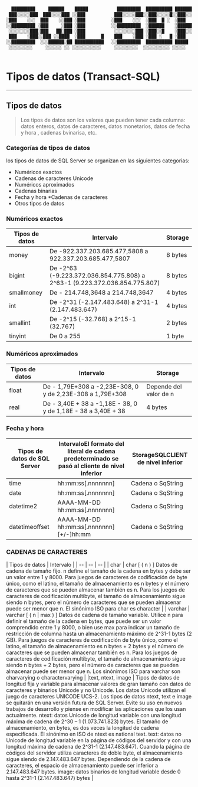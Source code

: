 <div align="center">

```css
  █████████     ██████    █████           █████████  ██████████ ███████████   █████   █████ ██████████ ███████████  
 ███░░░░░███  ███░░░░███ ░░███           ███░░░░░███░░███░░░░░█░░███░░░░░███ ░░███   ░░███ ░░███░░░░░█░░███░░░░░███ 
░███    ░░░  ███    ░░███ ░███          ░███    ░░░  ░███  █ ░  ░███    ░███  ░███    ░███  ░███  █ ░  ░███    ░███ 
░░█████████ ░███     ░███ ░███          ░░█████████  ░██████    ░██████████   ░███    ░███  ░██████    ░██████████  
 ░░░░░░░░███░███   ██░███ ░███           ░░░░░░░░███ ░███░░█    ░███░░░░░███  ░░███   ███   ░███░░█    ░███░░░░░███ 
 ███    ░███░░███ ░░████  ░███      █    ███    ░███ ░███ ░   █ ░███    ░███   ░░░█████░    ░███ ░   █ ░███    ░███ 
░░█████████  ░░░██████░██ ███████████   ░░█████████  ██████████ █████   █████    ░░███      ██████████ █████   █████
 ░░░░░░░░░     ░░░░░░ ░░ ░░░░░░░░░░░     ░░░░░░░░░  ░░░░░░░░░░ ░░░░░   ░░░░░      ░░░      ░░░░░░░░░░ ░░░░░   ░░░░░ 
                                                                                                                         
```

</div>

# Tipos de datos (Transact-SQL)
---

## Tipos de datos

> Los tipos de datos son los valores que pueden tener cada columna: datos enteros, datos de caracteres, datos monetarios, datos de fecha y hora , cadenas bvinarisa, etc. 

### **Categorías de tipos de datos**

los tipos de datos de SQL Server se organizan en las siguientes categorias:

* Numéricos exactos
* Cadenas de caracteres Unicode
* Numéricos aproximados
* Cadenas binarias
* Fecha y hora
*Cadenas de caracteres
* Otros tipos de datos

### **Numéricos exactos**

| Tipos de datos | Intervalo | Storage |
| -- | -- | -- |
| money | De -922.337.203.685.477,5808 a 922.337.203.685.477,5807   | 8 bytes |
| bigint | De -2^63 (-9.223.372.036.854.775.808) a 2^63-1 (9.223.372.036.854.775.807) | 8 bytes |
| smallmoney | De - 214.748,3648 a 214.748,3647 | 4 bytes |
| int | De -2^31 (-2.147.483.648) a 2^31-1 (2.147.483.647) | 4 bytes |
| smallint | De -2^15 (-32.768) a 2^15-1 (32.767) | 2 bytes |
| tinyint	| De 0 a 255 | 1 byte |

### **Numéricos aproximados**

| Tipos de datos | Intervalo | Storage |
| -- | -- | -- |
| float | De - 1,79E+308 a -2,23E-308, 0 y de 2,23E-308 a 1,79E+308 | Depende del valor de n |
| real | De - 3,40E + 38 a -1,18E - 38, 0 y de 1,18E - 38 a 3,40E + 38 | 4 bytes |

### **Fecha y hora**

| Tipos de datos de SQL Server | IntervaloEl formato del literal de cadena predeterminado se pasó al cliente de nivel inferior | StorageSQLCLIENT de nivel inferior |
| -- | -- | -- |
| time | hh:mm:ss[.nnnnnnn]	 | Cadena o SqString |
| date | hh:mm:ss[.nnnnnnn]	 | Cadena o SqString |
| datetime2	| AAAA-MM-DD hh:mm:ss[.nnnnnnn]	 | Cadena o SqString |
| datetimeoffset | AAAA-MM-DD hh:mm:ss[.nnnnnnn] [+/-]hh:mm	| Cadena o SqString |

### **CADENAS DE CARACTERES**

| Tipos de datos | Intervalo | 
| -- | -- | -- |
| char | char [ ( n ) ] Datos de cadena de tamaño fijo. n define el tamaño de la cadena en bytes y debe ser un valor entre 1 y 8000. Para juegos de caracteres de codificación de byte único, como el latino, el tamaño de almacenamiento es n bytes y el número de caracteres que se pueden almacenar también es n. Para los juegos de caracteres de codificación multibyte, el tamaño de almacenamiento sigue siendo n bytes, pero el número de caracteres que se pueden almacenar puede ser menor que n. El sinónimo ISO para char es character |
| varchar | varchar [ ( n | max ) ] Datos de cadena de tamaño variable. Utilice n para definir el tamaño de la cadena en bytes, que puede ser un valor comprendido entre 1 y 8000, o bien use max para indicar un tamaño de restricción de columna hasta un almacenamiento máximo de 2^31-1 bytes (2 GB). Para juegos de caracteres de codificación de byte único, como el latino, el tamaño de almacenamiento es n bytes + 2 bytes y el número de caracteres que se pueden almacenar también es n. Para los juegos de caracteres de codificación multibyte, el tamaño de almacenamiento sigue siendo n bytes + 2 bytes, pero el número de caracteres que se pueden almacenar puede ser menor que n. Los sinónimos ISO para varchar son charvarying o charactervarying |
|text, ntext, image | Tipos de datos de longitud fija y variable para almacenar valores de gran tamaño con datos de caracteres y binarios Unicode y no Unicode. Los datos Unicode utilizan el juego de caracteres UNICODE UCS-2.
Los tipos de datos ntext, text e image se quitarán en una versión futura de SQL Server. Evite su uso en nuevos trabajos de desarrollo y piense en modificar las aplicaciones que los usan actualmente.
ntext: datos Unicode de longitud variable con una longitud máxima de cadena de 2^30 – 1 (1.073.741.823) bytes. El tamaño de almacenamiento, en bytes, es dos veces la longitud de cadena especificada. El sinónimo en ISO de ntext es national text.
text: datos no Unicode de longitud variable en la página de códigos del servidor y con una longitud máxima de cadena de 2^31-1 (2.147.483.647). Cuando la página de códigos del servidor utiliza caracteres de doble byte, el almacenamiento sigue siendo de 2.147.483.647 bytes. Dependiendo de la cadena de caracteres, el espacio de almacenamiento puede ser inferior a 2.147.483.647 bytes.
image: datos binarios de longitud variable desde 0 hasta 2^31-1 (2.147.483.647) bytes |